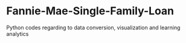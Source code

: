 # Fannie-Mae-Single-Family-Loan
Python codes regarding to data conversion, visualization and learning analytics
